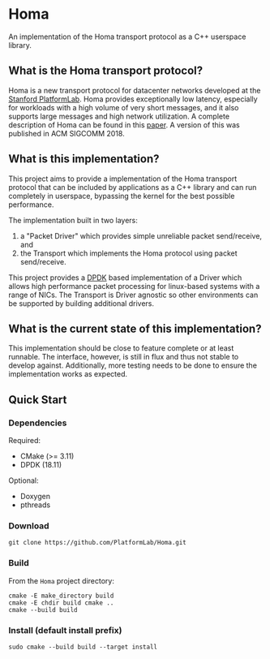 # Homa

An implementation of the Homa transport protocol as a C++ userspace library.

## What is the Homa transport protocol?

Homa is a new transport protocol for datacenter networks developed at the
[Stanford PlatformLab](https://platformlab.stanford.edu). Homa provides
exceptionally low latency, especially for workloads with a high volume of very
short messages, and it also supports large messages and high network
utilization. A complete description of Homa can be found in this 
[paper](https://arxiv.org/abs/1803.09615). A version of this was published in
ACM SIGCOMM 2018.

## What is this implementation?

This project aims to provide a implementation of the Homa transport protocol
that can be included by applications as a C++ library and can run completely in
userspace, bypassing the kernel for the best possible performance.

The implementation built in two layers:
  1. a "Packet Driver" which provides simple unreliable packet send/receive, and
  2. the Transport which implements the Homa protocol using packet send/receive.

This project provides a [DPDK](https://www.dpdk.org) based implementation of a
Driver which allows high performance packet processing for linux-based systems
with a range of NICs. The Transport is Driver agnostic so other environments can
be supported by building additional drivers.

## What is the current state of this implementation?

This implementation should be close to feature complete or at least runnable.
The interface, however, is still in flux and thus not stable to develop against.
Additionally, more testing needs to be done to ensure the implementation works
as expected.

## Quick Start

### Dependencies

Required:
  * CMake (>= 3.11)
  * DPDK (18.11)
  
Optional:
  * Doxygen
  * pthreads

### Download

```
git clone https://github.com/PlatformLab/Homa.git
```

### Build

From the `Homa` project directory:
```
cmake -E make_directory build
cmake -E chdir build cmake ..
cmake --build build
```

### Install (default install prefix)
```
sudo cmake --build build --target install
```
